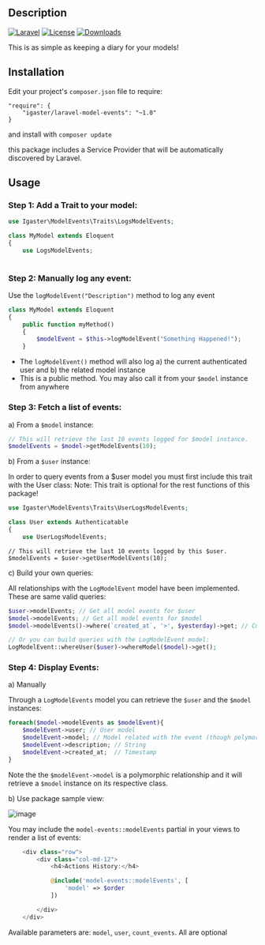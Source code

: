 ## Description
[![Laravel](https://img.shields.io/badge/Laravel-5.x-orange.svg)](http://laravel.com)
[![License](http://img.shields.io/badge/license-MIT-brightgreen.svg)](https://tldrlegal.com/license/mit-license)
[![Downloads](https://img.shields.io/packagist/dt/igaster/laravel-model-events.svg)](https://packagist.org/packages/igaster/laravel-model-events)

This is as simple as keeping a diary for your models!

## Installation

Edit your project's `composer.json` file to require:

    "require": {
        "igaster/laravel-model-events": "~1.0"
    }

and install with `composer update`

this package includes a Service Provider that will be automatically discovered by Laravel.

## Usage

### Step 1: Add a Trait to your model:

```php
use Igaster\ModelEvents\Traits\LogsModelEvents;

class MyModel extends Eloquent
{
    use LogsModelEvents;
    
```


### Step 2: Manually log any event:

Use the `logModelEvent("Description")` method to log any event


```php
class MyModel extends Eloquent
{
    public function myMethod()
    {
        $modelEvent = $this->logModelEvent("Something Happened!");
    }
```

- The `logModelEvent()` method will also log a) the current authenticated user and b) the related model instance
- This is a public method. You may also call it from your `$model` instance from anywhere

### Step 3: Fetch a list of events:

a) From a `$model` instance:

```php
// This will retrieve the last 10 events logged for $model instance. 
$modelEvents = $model->getModelEvents(10);
```

b) From a `$user` instance:

In order to query events from a $user model you must first include this trait with the User class:
Note: This trait is optional for the rest functions of this package!

```php
use Igaster\ModelEvents\Traits\UserLogsModelEvents;

class User extends Authenticatable
{
    use UserLogsModelEvents;
```

```
// This will retrieve the last 10 events logged by this $user. 
$modelEvents = $user->getUserModelEvents(10);
```

c) Build your own queries:

All relationships with the `LogModelEvent` model have been implemented. These are same valid queries:

```php
$user->modelEvents; // Get all model events for $user
$model->modelEvents; // Get all model events for $model
$model->modelEvents()->where(`created_at`, '>', $yesterday)->get; // Custom query Builder

// Or you can build queries with the LogModelEvent model:
LogModelEvent::whereUser($user)->whereModel($model)->get();
```

### Step 4: Display Events:

a) Manually

Through a `LogModelEvents` model you can retrieve the `$user` and the `$model` instances:

```php
foreach($model->modelEvents as $modelEvent){
    $modelEvent->user; // User model
    $modelEvent->model; // Model related with the event (though polymorphic relathinships)
    $modelEvent->description; // String
    $modelEvent->created_at;  // Timestamp
}
```

Note the the `$modelEvent->model` is a polymorphic relationship and it will retrieve a `$model` instance on its respective class.

b) Use package sample view:

![image](https://user-images.githubusercontent.com/4586319/47613088-cf211e00-da90-11e8-8e32-76e23976adc6.JPG)


You may include the `model-events::modelEvents` partial in your views to render a list of events:

```php
    <div class="row">
        <div class="col-md-12">
            <h4>Actions History:</h4>

            @include('model-events::modelEvents', [
                'model' => $order
            ])

        </div>
    </div>
```

Available parameters are: `model`, `user`, `count_events`. All are optional

